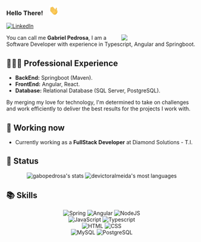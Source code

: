 <h3>Hello There! &nbsp&nbsp&nbsp<img src="https://raw.githubusercontent.com/ABSphreak/ABSphreak/master/gifs/Hi.gif" height="25px"></h3>


[ ![LinkedIn](https://img.shields.io/badge/LinkedIn-4682B4?style=for-the-badge&logo=linkedin&logoColor=white)](https://www.linkedin.com/in/gabriel-pedrosa-2002171b5/)

<img align="right" src="https://img.freepik.com/free-vector/programming-concept-illustration_114360-1351.jpg" width='200'/> 

You can call me **Gabriel Pedrosa**, I am a Software Developer with experience in Typescript, Angular and Springboot.


## 👩🏽‍💻 Professional Experience

-  **BackEnd:**  Springboot (Maven).
-  **FrontEnd:**  Angular, React.
-  **Database:** Relational Database (SQL Server, PostgreSQL).

<p>By merging my love for technology, I'm determined to take on challenges and work efficiently to deliver the best results for the projects I work with.</p>

## 💼 Working now

- Currently working as a **FullStack Developer** at Diamond Solutions - T.I.



## 🚀 Status

<p align="center">
  <img width="56%" src="https://github-readme-stats.vercel.app/api?username=gabopedrosa&show_icons=true&theme=codeSTACKr&rank_icon=github" alt="gabopedrosa's stats"/>
  <img width="42%" src="https://github-readme-stats.vercel.app/api/top-langs/?username=gabopedrosa&layout=compact&theme=codeSTACKr" alt="devictoralmeida's most languages"/>
</p>


## 📚 Skills

<div align="center">

![Spring](https://img.shields.io/badge/Spring-6DB33F?style=for-the-badge&logo=spring&logoColor=white) ![Angular](https://img.shields.io/badge/Angular-DD0031?style=for-the-badge&logo=angular&logoColor=white) ![NodeJS](https://img.shields.io/badge/Node.js-43853D?style=for-the-badge&logo=node.js&logoColor=white)<br/>
![JavaScript](https://img.shields.io/badge/JavaScript-323330?style=for-the-badge&logo=javascript&logoColor=F7DF1E) ![Typescript](https://img.shields.io/badge/TypeScript-007ACC?style=for-the-badge&logo=typescript&logoColor=white)<br/>
![HTML](https://img.shields.io/badge/HTML-239120?style=for-the-badge&logo=html5&logoColor=white) ![CSS](https://img.shields.io/badge/CSS-239120?&style=for-the-badge&logo=css3&logoColor=white)<br/>
![MySQL](https://img.shields.io/badge/MySQL-00000F?style=for-the-badge&logo=mysql&logoColor=white)  ![PostgreSQL](https://img.shields.io/badge/PostgreSQL-316192?style=for-the-badge&logo=postgresql&logoColor=white)






</div>
